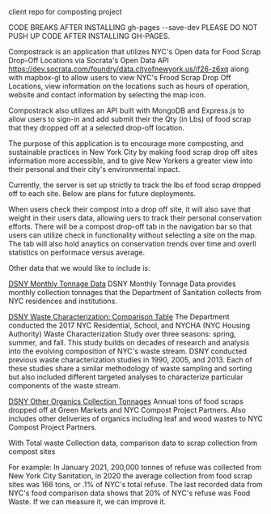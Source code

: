 client repo for composting project

CODE BREAKS AFTER INSTALLING gh-pages --save-dev 
PLEASE DO NOT PUSH UP CODE AFTER INSTALLING GH-PAGES. 


Compostrack is an application that utilizes NYC's Open data for Food Scrap Drop-Off Locations via Socrata's Open Data API https://dev.socrata.com/foundry/data.cityofnewyork.us/if26-z6xq along with mapbox-gl to allow users to view NYC's Frood Scrap Drop Off Locations, view information on the locations such as hours of operation, website and contact information by selecting the map icon. 

Compostrack also utilizes an API built with MongoDB and Express.js to allow users to sign-in and add submit their the Qty (in Lbs) of food scrap that they dropped off at a selected drop-off location.

The purpose of this application is to encourage more composting, and sustainable practices in New York City by making food scrap drop off sites information more accessible, and to give New Yorkers a greater view into their personal and their city's environmental inpact. 

Currently, the server is set up strictly to track the lbs of food scrap dropped off to each site. Below are plans for future deployments.

When users check their compost into a drop off site, it will also save that weight in their users data, allowing uers to track their personal conservation efforts. 
There will be a compost drop-off tab in the navigation bar so that users can utilize check in functionality without selecting a site on the map. The tab will also hold anaytics on conservation trends over time and overll statistics on performace versus average. 


Other data that we would like to include is: 

[DSNY Monthly Tonnage Data](https://data.cityofnewyork.us/City-Government/DSNY-Monthly-Tonnage-Data/ebb7-mvp5)
DSNY Monthly Tonnage Data provides monthly collection tonnages that the Department of Sanitation collects from NYC residences and institutions. 

[DSNY Waste Characterization: Comparison Table](https://data.cityofnewyork.us/Environment/DSNY-Waste-Characterization-Comparison-Table/sx92-yn4a)
The Department conducted the 2017 NYC Residential, School, and NYCHA (NYC Housing Authority) Waste Characterization Study over three seasons: spring, summer, and fall. This study builds on decades of research and analysis into the evolving composition of NYC's waste stream. DSNY conducted previous waste characterization studies in 1990, 2005, and 2013. Each of these studies share a similar methodology of waste sampling and sorting but also included different targeted analyses to characterize particular components of the waste stream.
 
[DSNY Other Organics Collection Tonnages](https://data.cityofnewyork.us/Environment/DSNY-Other-Organics-Collection-Tonnages/6yag-pnij)
Annual tons of food scraps dropped off at Green Markets and NYC Compost Project Partners. Also includes other deliveries of organics including leaf and wood wastes to NYC Compost Project Partners. 

With Total waste Collection data, comparison data to  scrap collection from compost sites

For example: In January 2021, 200,000 tonnes of refuse was collected from New York City Sanitation, in 2020 the average collection from food scrap sites was 166 tons, or .1% of NYC's total refuse. The last recorded data from NYC's food comparison data shows that 20% of NYC's refuse was Food Waste. If we can measure it, we can improve it.  
